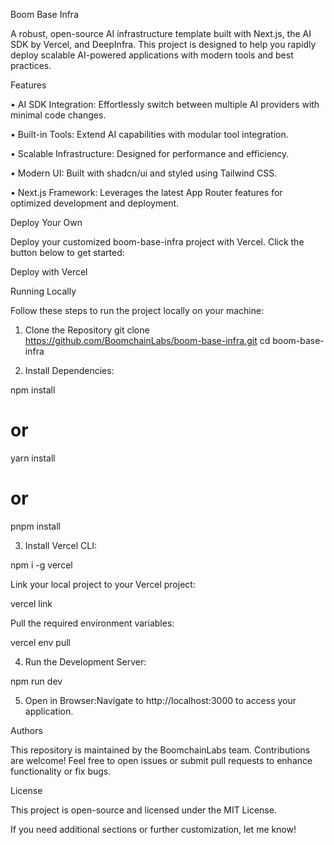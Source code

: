 Boom Base Infra

A robust, open-source AI infrastructure template built with Next.js, the AI SDK by Vercel, and DeepInfra. This project is designed to help you rapidly deploy scalable AI-powered applications with modern tools and best practices.


Features

• AI SDK Integration: Effortlessly switch between multiple AI providers with minimal code changes.

• Built-in Tools: Extend AI capabilities with modular tool integration.

• Scalable Infrastructure: Designed for performance and efficiency.

• Modern UI: Built with shadcn/ui and styled using Tailwind CSS.

• Next.js Framework: Leverages the latest App Router features for optimized development and deployment.


Deploy Your Own

Deploy your customized boom-base-infra project with Vercel. Click the button below to get started:

Deploy with Vercel


Running Locally

Follow these steps to run the project locally on your machine:

1. Clone the Repository
git clone https://github.com/BoomchainLabs/boom-base-infra.git
cd boom-base-infra

2. Install Dependencies:

npm install
# or
yarn install
# or
pnpm install

3. Install Vercel CLI:

npm i -g vercel

Link your local project to your Vercel project:

vercel link

Pull the required environment variables:

vercel env pull

4. Run the Development Server:

npm run dev

5. Open in Browser:Navigate to http://localhost:3000 to access your application.


Authors

This repository is maintained by the BoomchainLabs team. Contributions are welcome! Feel free to open issues or submit pull requests to enhance functionality or fix bugs.


License

This project is open-source and licensed under the MIT License.


If you need additional sections or further customization, let me know!


